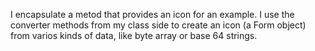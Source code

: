 I encapsulate a metod that provides an icon for an example. I use the converter methods from my class side to create an icon (a Form object) from varios kinds of data, like byte array or base 64 strings.
